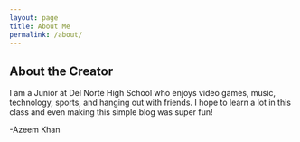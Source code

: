 ```yaml
---
layout: page
title: About Me
permalink: /about/
---
```


## About the Creator

I am a Junior at Del Norte High School who enjoys video games, music, technology, sports, and hanging out with friends. I hope to learn a lot in this class and even making this simple blog was super fun!

-Azeem Khan
